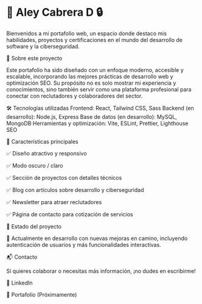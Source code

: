 # 🚀 Aley Cabrera D :lock: 

Bienvenidos a mi portafolio web, un espacio donde destaco mis habilidades, proyectos y certificaciones en el mundo del desarrollo de software y la ciberseguridad.

🌟 Sobre este proyecto

Este portafolio ha sido diseñado con un enfoque moderno, accesible y escalable, incorporando las mejores prácticas de desarrollo web y optimización SEO. Su propósito no es solo mostrar mi experiencia y conocimientos, sino también servir como una plataforma profesional para conectar con reclutadores y colaboradores del sector.

🛠️ Tecnologías utilizadas
Frontend: React, Tailwind CSS, Sass
Backend (en desarrollo): Node.js, Express
Base de datos (en desarrollo): MySQL, MongoDB
Herramientas y optimización: Vite, ESLint, Prettier, Lighthouse SEO

📌 Características principales

✅ Diseño atractivo y responsivo

✅ Modo oscuro / claro

✅ Sección de proyectos con detalles técnicos

✅ Blog con artículos sobre desarrollo y ciberseguridad

✅ Newsletter para atraer reclutadores

✅ Página de contacto para cotización de servicios


🚧 Estado del proyecto

🔹 Actualmente en desarrollo con nuevas mejoras en camino, incluyendo autenticación de usuarios y más funcionalidades interactivas.


📬 Contacto

Si quieres colaborar o necesitas más información, ¡no dudes en escribirme!

🔗 LinkedIn

🔗 Portafolio (Próximamente)
